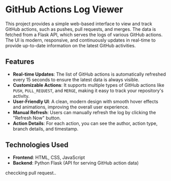 # GitHub Actions Log Viewer

This project provides a simple web-based interface to view and track GitHub actions, such as pushes, pull requests, and merges. The data is fetched from a Flask API, which serves the logs of various GitHub actions. The UI is modern, responsive, and continuously updates in real-time to provide up-to-date information on the latest GitHub activities.

## Features

- **Real-time Updates**: The list of GitHub actions is automatically refreshed every 15 seconds to ensure the latest data is always visible.
- **Customizable Actions**: It supports multiple types of GitHub actions like `PUSH`, `PULL_REQUEST`, and `MERGE`, making it easy to track your repository's activity.
- **User-Friendly UI**: A clean, modern design with smooth hover effects and animations, improving the overall user experience.
- **Manual Refresh**: Users can manually refresh the log by clicking the "Refresh Now" button.
- **Action Details**: For each action, you can see the author, action type, branch details, and timestamp.



## Technologies Used

- **Frontend**: HTML, CSS, JavaScript
- **Backend**: Python Flask (API for serving GitHub action data)


checcking pull request..
